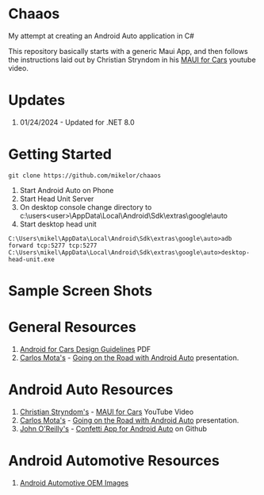 # Chaaos
My attempt at creating an Android Auto application in C#

This repository basically starts with a generic Maui App, and then follows the instructions laid out by Christian Stryndom in his [MAUI for Cars](https://www.youtube.com/watch?v=nNkVxegb2oU) youtube video.

# Updates
1. 01/24/2024 - Updated for .NET 8.0

# Getting Started
```
git clone https://github.com/mikelor/chaaos
```
  1. Start Android Auto on Phone
  1. Start Head Unit Server
  1. On desktop console change directory to c:\users\<user>\AppData\Local\Android\Sdk\extras\google\auto
  1. Start desktop head unit
```
C:\Users\mikel\AppData\Local\Android\Sdk\extras\google\auto>adb forward tcp:5277 tcp:5277
C:\Users\mikel\AppData\Local\Android\Sdk\extras\google\auto>desktop-head-unit.exe
```
# Sample Screen Shots

# General Resources
  1. [Android for Cars Design Guidelines](https://developer.android.com/static/training/cars/Android%20for%20Cars%20App%20Library%20design%20guidelines.pdf) PDF
  1. [Carlos Mota's](https://twitter.com/cafonsomota) - [Going on the Road with Android Auto](https://speakerdeck.com/cmota/going-on-a-road-trip-with-android-auto) presentation.
  
# Android Auto Resources
  1. [Christian Stryndom's](https://twitter.com/cvstrydom) - [MAUI for Cars](https://www.youtube.com/watch?v=nNkVxegb2oU) YouTube Video
  1. [Carlos Mota's](https://twitter.com/cafonsomota) - [Going on the Road with Android Auto](https://speakerdeck.com/cmota/going-on-a-road-trip-with-android-auto) presentation.
  1. [John O'Reilly's](https://twitter.com/joreilly) - [Confetti App for Android Auto](https://github.com/joreilly/Confetti/tree/main/androidApp/src/main/java/dev/johnoreilly/confetti/auto) on Github

# Android Automotive Resources
  1. [Android Automotive OEM Images](https://developer.android.com/training/cars/testing#oem-images)


